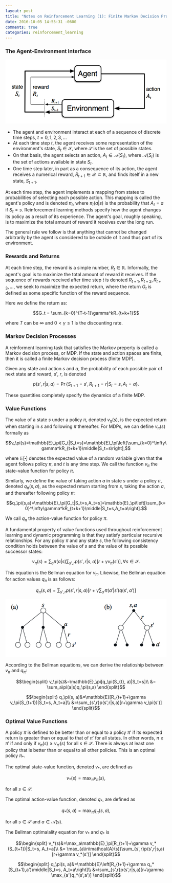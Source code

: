 ```yaml
---
layout: post
title: "Notes on Reinforcement Learning (1): Finite Markov Decision Processes"
date: 2016-10-05 14:55:31 -0600
comments: true
categories: reinforcement_learning 
---
```


### The Agent-Environment Interface

![Alt text](/images/rl1.1.png)

- The agent and environment interact at each of a sequence of discrete time steps, $t=0,1,2,3,\dots$
- At each time step $t$, the agent receives some representation of the environment's state, $S_t\in\mathcal{S}$, where $\mathcal{S}$ is the set of possible states.
- On that basis, the agent selects an action, $A_t \in \mathcal{A}(S_t)$, where $\mathcal{A}(S_t)$ is the set of actions available in state $S_t$.
- One time step later, in part as a consequence of its action, the agent receives a numerical reward, $R_{t+1} \in \mathcal{R} \subset \mathbb{R}$, and finds itself in a new state, $S_{t+1}$.

<!--more-->

At each time step, the agent implements a mapping from states to probabilities of selecting each possible action. This mapping is called the agent's policy and is denoted $\pi_t$, where $\pi_t(a \vert s)$ is the probability that $A_t=a$ if $S_t=s$. Reinforcement learning methods specify how the agent changes its policy as a result of its experience. The agent's goal, roughly speaking, is to maximize the total amount of reward it receives over the long run. 

The general rule we follow is that anything that cannot be changed arbitrarily by the agent is considered to be outside of it and thus part of its environment.

### Rewards and Returns

At each time step, the reward is a simple number, $R_t \in \mathbb{R}$. Informally, the agent's goal is to maximize the total amount of reward it receives. If the sequence of rewards received after time step $t$ is denoted $R_{t+1}, R_{t+2}, R_{t+3}, \dots$, we seek to maximize the expected return, where the return $G_t$ is defined as some specific function of the reward sequence.

Here we define the return as:

$$G_t = \sum_{k=0}^{T-t-1}\gamma^kR_{t+k+1}$$

where $T$ can be $\infty$ and $0<\gamma\le1$ is the discounting rate.

### Markov Decision Processes

A reinforment learning task that satisfies the Markov preperty is called a Markov decision process, or MDP. If the state and action spaces are finite, then it is called a finite Markov decision process (finite MDP). 

Given any state and action $s$ and $a$, the probability of each possible pair of next state and reward, $s'$, $r$, is denoted

$$p(s',r|s,a)=\Pr\{S_{t+1}=s',R_{t+1}=r|S_t=s,A_t=a\}.$$

These quantities completely specify the dynamics of a finite MDP.

### Value Functions

The value of a state $s$ under a policy $\pi$, denoted $v_\pi(s)$, is the expected return when starting in $s$ and following $\pi$ thereafter. For MDPs, we can define $v_\pi(s)$ formally as

$$v_\pi(s)=\mathbb{E}_\pi[G_t|S_t=s]=\mathbb{E}_\pi\left[\sum_{k=0}^\infty\gamma^kR_{t+k+1}\middle|S_t=s\right],$$

where $\mathbb{E}[\centerdot]$ denotes the expected value of a random variable given that the agent follows policy $\pi$, and $t$ is any time step. We call the function $v_\pi$ the state-value function for policy $\pi$.

Similarly, we define the value of taking action $a$ in state $s$ under a policy $\pi$, denoted $q_\pi(s,a)$, as the expected return starting from $s$, taking the action $a$, and thereafter following policy $\pi$:

$$q_\pi(s,a)=\mathbb{E}_\pi[G_t|S_t=s,A_t=s]=\mathbb{E}_\pi\left[\sum_{k=0}^\infty\gamma^kR_{t+k+1}\middle|S_t=s,A_t=a\right].$$

We call $q_\pi$ the action-value function for policy $\pi$.

A fundamental property of value functions used throughout reinforcement learning and dynamic programming is that they satisfy particular recursive relationships. For any policy $\pi$ and any state $s$, the following consistency condition holds between the value of $s$ and the value of its possible successor states:

$$v_\pi(s)=\sum_a\pi(a|s)\sum_{s',r}p(s',r|s,a)[r+\gamma v_\pi(s')], \forall s \in \mathcal{S}.$$

This equation is the Bellman equation for $v_\pi$. Likewise, the Bellman equation for action values $q_\pi$ is as follows:

$$q_\pi(s,a)=\sum_{s',r}p(s',r|s,a)[r+\gamma\sum_{a'}\pi(a'|s')q(s',a')]$$

![Alt text](/images/rl1.2.png)

According to the Bellman equations, we can derive the relatioship between $v_\pi$ and $q_\pi$:

$$\begin{split}
v_\pi(s)&=\mathbb{E}_\pi[q_\pi(S_{t}, a)|S_t=s]\\
&= \sum_a\pi(a|s)q_\pi(s,a)
\end{split}$$

$$\begin{split}
q_\pi(s, a)&=\mathbb{E}[R_{t+1}+\gamma v_\pi(S_{t+1})|S_t=s, A_t=a]\\
&=\sum_{s',r}p(s',r|s,a)[r+\gamma v_\pi(s')]
\end{split}$$

### Optimal Value Functions

A policy $\pi$ is defined to be better than or equal to a policy $\pi'$ if its expected return is greater than or equal to that of $\pi'$ for all states. In other words, $\pi\ge\pi'$ if and only if $v_\pi(s)\ge v_{\pi'}(s)$ for all $s\in\mathcal{S}$. There is always at least one policy that is better than or equal to all other policies. This is an optimal policy $\pi_*$.

The optimal state-value function, denoted $v_*$, are defined as 

$$v_*(s) = \max_\pi v_\pi(s),$$

for all $s\in\mathcal{S}$.

The optimal action-value function, denoted $q_*$, are defined as

$$q_*(s,a)=\max_\pi q_\pi(s,a),$$

for all $s\in\mathcal{S}$ and $a\in\mathcal{A}(s)$.

The Bellman optimalality equation for $v_*$ and $q_*$ is

$$\begin{split}
v_*(s)&=\max_a\mathbb{E}_\pi[R_{t+1}+\gamma v_*(S_{t+1})|S_t=s, A_t=a]\\
&= \max_{a\in\mathcal{A}(s)}\sum_{s',r}p(s',r|s,a)[r+\gamma v_*(s')]
\end{split}$$

$$\begin{split}
q_\pi(s, a)&=\mathbb{E}\left[R_{t+1}+\gamma q_*(S_{t+1},a')\middle|S_t=s, A_t=a\right]\\
&=\sum_{s',r}p(s',r|s,a)[r+\gamma \max_{a'}q_*(s',a')]
\end{split}$$
